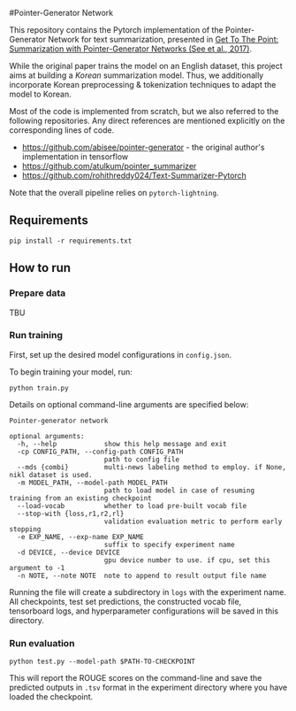 #Pointer-Generator Network

This repository contains the Pytorch implementation of the Pointer-Generator Network for text summarization, presented in [Get To The Point: Summarization with Pointer-Generator Networks (See et al., 2017)](https://arxiv.org/abs/1704.04368).

While the original paper trains the model on an English dataset, this project aims at building a *Korean* summarization model. 
Thus, we additionally incorporate Korean preprocessing & tokenization techniques to adapt the model to Korean.

Most of the code is implemented from scratch, but we also referred to the following repositories. 
Any direct references are mentioned explicitly on the corresponding lines of code.
* https://github.com/abisee/pointer-generator - the original author's implementation in tensorflow
* https://github.com/atulkum/pointer_summarizer
* https://github.com/rohithreddy024/Text-Summarizer-Pytorch

Note that the overall pipeline relies on `pytorch-lightning`.


## Requirements

```
pip install -r requirements.txt
```

## How to run
### Prepare data

TBU

### Run training
First, set up the desired model configurations in `config.json`.

To begin training your model, run:
```
python train.py
```

Details on optional command-line arguments are specified below:
```
Pointer-generator network

optional arguments:
  -h, --help            show this help message and exit
  -cp CONFIG_PATH, --config-path CONFIG_PATH
                        path to config file
  --mds {combi}         multi-news labeling method to employ. if None, nikl dataset is used.
  -m MODEL_PATH, --model-path MODEL_PATH
                        path to load model in case of resuming training from an existing checkpoint
  --load-vocab          whether to load pre-built vocab file
  --stop-with {loss,r1,r2,rl}
                        validation evaluation metric to perform early stopping
  -e EXP_NAME, --exp-name EXP_NAME
                        suffix to specify experiment name
  -d DEVICE, --device DEVICE
                        gpu device number to use. if cpu, set this argument to -1
  -n NOTE, --note NOTE  note to append to result output file name
```
Running the file will create a subdirectory in `logs` with the experiment name.
All checkpoints, test set predictions, the constructed vocab file, tensorboard logs, and hyperparameter configurations will be saved in this directory.

### Run evaluation

```
python test.py --model-path $PATH-TO-CHECKPOINT
```

This will report the ROUGE scores on the command-line and save the predicted outputs in `.tsv` format in the experiment directory where you have loaded the checkpoint.
 
